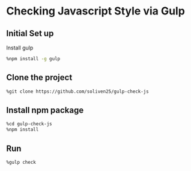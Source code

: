 Checking Javascript Style via Gulp
====================

## Initial Set up

Install gulp

```bash
%npm install -g gulp
```

## Clone the project

```bash
%git clone https://github.com/soliven25/gulp-check-js
```

## Install npm package

```bash
%cd gulp-check-js
%npm install
```

## Run

```bash
%gulp check
```